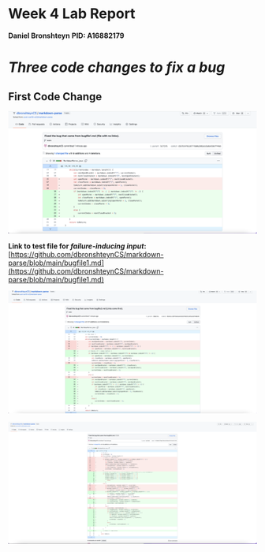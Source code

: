 # Week 4 Lab Report 
**Daniel Bronshteyn**
**PID: A16882179**

# *Three code changes to fix a bug*


## First Code Change

![First Code Change Diff](Week4ImagesFolder/Fixbugfile1.png)

**Link to test file for *failure-inducing input*:** [https://github.com/dbronshteynCS/markdown-parse/blob/main/bugfile1.md](https://github.com/dbronshteynCS/markdown-parse/blob/main/bugfile1.md)


![Second Code Change Diff](Week4ImagesFolder/Fixbugfile2.png)



![Third Code Change Diff](Week4ImagesFolder/Fixbugfile3.png)
